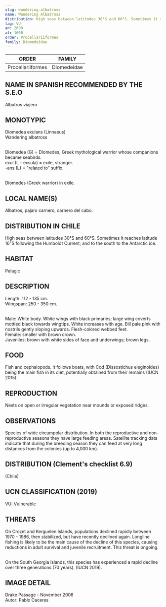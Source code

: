 ```yaml
---
slug: wandering-albatross
name: Wandering Albatross
distribution: High seas between latitudes 30°S and 60°S. Sometimes it reaches latitude 16°S following the Humboldt Current; and to the south to the Antarctic ice.
tag: VU
an: 2600
al: 1600
order: Procellariiformes
family: Diomedeidae
---
```


| ORDER             | FAMILY      |
| ----------------- | ----------- |
| Procellariiformes | Diomedeidae |

## NAME IN SPANISH RECOMMENDED BY THE S.E.O

Albatros viajero

## MONOTYPIC

Diomedea exulans (Linnaeus)<br>
Wandering albatross<br><br>

Diomedea (G) = Diomedes, Greek mythological warrior whose companions became seabirds.<br>
exul (L - exsula) = exile, stranger.<br>
-ans (L) = "related to" suffix.<br><br>

Diomedes (Greek warrior) in exile.

## LOCAL NAME(S)

Albatros, pajaro carnero, carnero del cabo.

## DISTRIBUTION IN CHILE

High seas between latitudes 30°S and 60°S. Sometimes it reaches latitude 16°S following the Humboldt Current; and to the south to the Antarctic ice.

## HABITAT

Pelagic

## DESCRIPTION

Length: 112 - 135 cm.<br>
Wingspan: 250 - 350 cm.<br><br>

Male: White body. White wings with black primaries; large wing coverts mottled black towards wingtips. White increases with age. Bill pale pink with nostrils gently sloping upwards. Flesh-colored webbed feet.<br>
Female: smaller with brown crown.<br>
Juveniles: brown with white sides of face and underwings; brown legs.

## FOOD

Fish and cephalopods. It follows boats, with Cod (Dissostichus eleginoides) being the main fish in its diet, potentially obtained from their remains (IUCN 2015).

## REPRODUCTION

Nests on open or irregular vegetation near mounds or exposed ridges.

## OBSERVATIONS

Species of wide circumpolar distribution. In both the reproductive and non-reproductive seasons they have large feeding areas. Satellite tracking data indicate that during the breeding season they can feed at very long distances from the colonies (up to 4,000 km).

## DISTRIBUTION (Clement's checklist 6.9)

(Chile)

## UCN CLASSIFICATION (2019)

VU: Vulnerable

## THREATS

On Crozet and Kerguelen Islands, populations declined rapidly between 1970 - 1986, then stabilized, but have recently declined again. Longline fishing is likely to be the main cause of the decline of this species, causing reductions in adult survival and juvenile recruitment. This threat is ongoing.<br><br>

On the South Georgia Islands, this species has experienced a rapid decline over three generations (70 years).
(IUCN 2019).

## IMAGE DETAIL

Drake Passage - November 2008<br>
Autor: Pablo Caceres
